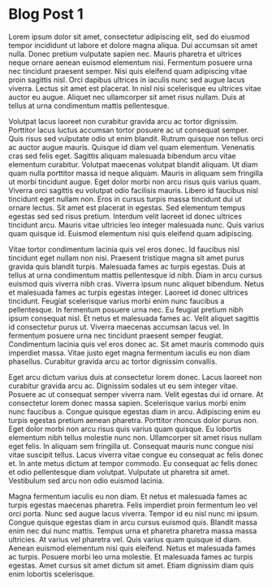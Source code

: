 # Blog Post 1

Lorem ipsum dolor sit amet, consectetur adipiscing elit, sed do eiusmod tempor incididunt ut labore et dolore magna aliqua. Dui accumsan sit amet nulla. Donec pretium vulputate sapien nec. Mauris pharetra et ultrices neque ornare aenean euismod elementum nisi. Fermentum posuere urna nec tincidunt praesent semper. Nisi quis eleifend quam adipiscing vitae proin sagittis nisl. Orci dapibus ultrices in iaculis nunc sed augue lacus viverra. Lectus sit amet est placerat. In nisl nisi scelerisque eu ultrices vitae auctor eu augue. Aliquet nec ullamcorper sit amet risus nullam. Duis at tellus at urna condimentum mattis pellentesque.

Volutpat lacus laoreet non curabitur gravida arcu ac tortor dignissim. Porttitor lacus luctus accumsan tortor posuere ac ut consequat semper. Quis risus sed vulputate odio ut enim blandit. Rutrum quisque non tellus orci ac auctor augue mauris. Quisque id diam vel quam elementum. Venenatis cras sed felis eget. Sagittis aliquam malesuada bibendum arcu vitae elementum curabitur. Volutpat maecenas volutpat blandit aliquam. Ut diam quam nulla porttitor massa id neque aliquam. Mauris in aliquam sem fringilla ut morbi tincidunt augue. Eget dolor morbi non arcu risus quis varius quam. Viverra orci sagittis eu volutpat odio facilisis mauris. Libero id faucibus nisl tincidunt eget nullam non. Eros in cursus turpis massa tincidunt dui ut ornare lectus. Sit amet est placerat in egestas. Sed elementum tempus egestas sed sed risus pretium. Interdum velit laoreet id donec ultrices tincidunt arcu. Mauris vitae ultricies leo integer malesuada nunc. Quis varius quam quisque id. Euismod elementum nisi quis eleifend quam adipiscing.

Vitae tortor condimentum lacinia quis vel eros donec. Id faucibus nisl tincidunt eget nullam non nisi. Praesent tristique magna sit amet purus gravida quis blandit turpis. Malesuada fames ac turpis egestas. Duis at tellus at urna condimentum mattis pellentesque id nibh. Diam in arcu cursus euismod quis viverra nibh cras. Viverra ipsum nunc aliquet bibendum. Netus et malesuada fames ac turpis egestas integer. Laoreet id donec ultrices tincidunt. Feugiat scelerisque varius morbi enim nunc faucibus a pellentesque. In fermentum posuere urna nec. Eu feugiat pretium nibh ipsum consequat nisl. Et netus et malesuada fames ac. Velit aliquet sagittis id consectetur purus ut. Viverra maecenas accumsan lacus vel. In fermentum posuere urna nec tincidunt praesent semper feugiat. Condimentum lacinia quis vel eros donec ac. Sit amet mauris commodo quis imperdiet massa. Vitae justo eget magna fermentum iaculis eu non diam phasellus. Curabitur gravida arcu ac tortor dignissim convallis.

Eget arcu dictum varius duis at consectetur lorem donec. Lacus laoreet non curabitur gravida arcu ac. Dignissim sodales ut eu sem integer vitae. Posuere ac ut consequat semper viverra nam. Velit egestas dui id ornare. At consectetur lorem donec massa sapien. Scelerisque varius morbi enim nunc faucibus a. Congue quisque egestas diam in arcu. Adipiscing enim eu turpis egestas pretium aenean pharetra. Porttitor rhoncus dolor purus non. Eget dolor morbi non arcu risus quis varius quam quisque. Eu lobortis elementum nibh tellus molestie nunc non. Ullamcorper sit amet risus nullam eget felis. In aliquam sem fringilla ut. Consequat mauris nunc congue nisi vitae suscipit tellus. Lacus viverra vitae congue eu consequat ac felis donec et. In ante metus dictum at tempor commodo. Eu consequat ac felis donec et odio pellentesque diam volutpat. Vulputate ut pharetra sit amet. Vestibulum sed arcu non odio euismod lacinia.

Magna fermentum iaculis eu non diam. Et netus et malesuada fames ac turpis egestas maecenas pharetra. Felis imperdiet proin fermentum leo vel orci porta. Nunc sed augue lacus viverra. Tempor id eu nisl nunc mi ipsum. Congue quisque egestas diam in arcu cursus euismod quis. Blandit massa enim nec dui nunc mattis. Tempus urna et pharetra pharetra massa massa ultricies. At varius vel pharetra vel. Quis varius quam quisque id diam. Aenean euismod elementum nisi quis eleifend. Netus et malesuada fames ac turpis. Posuere morbi leo urna molestie. Et malesuada fames ac turpis egestas. Amet cursus sit amet dictum sit amet. Etiam dignissim diam quis enim lobortis scelerisque.